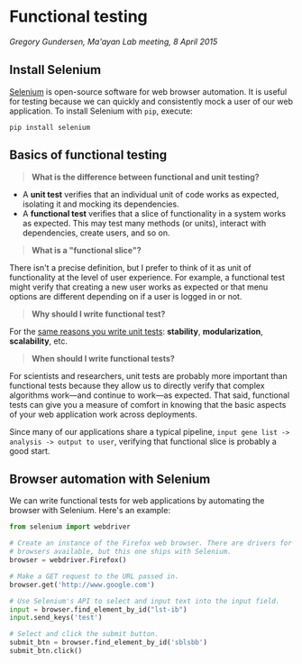 # Functional testing
_Gregory Gundersen, Ma'ayan Lab meeting, 8 April 2015_

## Install Selenium

[Selenium](http://selenium-python.readthedocs.org/index.html) is open-source software for web browser automation. It is useful for testing because we can quickly and consistently mock a user of our web application. To install Selenium with `pip`, execute:
```
pip install selenium
```

## Basics of functional testing

> **What is the difference between functional and unit testing?**

- A **unit test** verifies that an individual unit of code works as expected, isolating it and mocking its dependencies.
- A **functional test** verifies that a slice of functionality in a system works as expected. This may test many methods (or units), interact with dependencies, create users, and so on.

> **What is a "functional slice"?**

There isn't a precise definition, but I prefer to think of it as unit of functionality at the level of user experience. For example, a functional test might verify that creating a new user works as expected or that menu options are different depending on if a user is logged in or not.

> **Why should I write functional test?**

For the [same reasons you write unit tests](https://github.com/MaayanLab/software-testing/blob/master/1-unit-testing/README.md): **stability**, **modularization**, **scalability**, etc.

> **When should I write functional tests?**

For scientists and researchers, unit tests are probably more important than functional tests because they allow us to directly verify that complex algorithms work—and continue to work—as expected. That said, functional tests can give you a measure of comfort in knowing that the basic aspects of your web application work across deployments.

Since many of our applications share a typical pipeline, `input gene list -> analysis -> output to user`, verifying that functional slice is probably a good start.

## Browser automation with Selenium

We can write functional tests for web applications by automating the browser with Selenium. Here's an example:

```python
from selenium import webdriver

# Create an instance of the Firefox web browser. There are drivers for other 
# browsers available, but this one ships with Selenium.
browser = webdriver.Firefox()

# Make a GET request to the URL passed in.
browser.get('http://www.google.com')

# Use Selenium's API to select and input text into the input field.
input = browser.find_element_by_id("lst-ib")
input.send_keys('test')

# Select and click the submit button.
submit_btn = browser.find_element_by_id('sblsbb')
submit_btn.click()
```